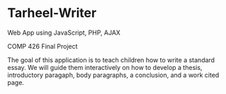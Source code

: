 Tarheel-Writer
==============

Web App using JavaScript, PHP, AJAX

COMP 426 Final Project

The goal of this application is to teach children how to write a standard essay. We will guide them interactively on how to develop
a thesis, introductory paragaph, body paragraphs, a conclusion, and a work cited page.

